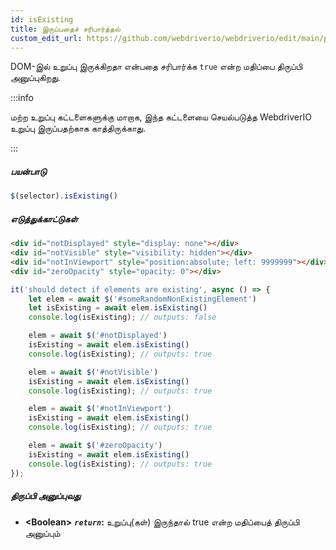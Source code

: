 ```yaml
---
id: isExisting
title: இருப்பதைச் சரிபார்த்தல்
custom_edit_url: https://github.com/webdriverio/webdriverio/edit/main/packages/webdriverio/src/commands/element/isExisting.ts
---
```


DOM-இல் உறுப்பு இருக்கிறதா என்பதை சரிபார்க்க `true` என்ற மதிப்பை திருப்பி அனுப்புகிறது.

:::info

மற்ற உறுப்பு கட்டளைகளுக்கு மாறாக, இந்த கட்டளையை செயல்படுத்த WebdriverIO உறுப்பு இருப்பதற்காக காத்திருக்காது.

:::

##### பயன்பாடு

```js
$(selector).isExisting()
```

##### எடுத்துக்காட்டுகள்

```html title="index.html"
<div id="notDisplayed" style="display: none"></div>
<div id="notVisible" style="visibility: hidden"></div>
<div id="notInViewport" style="position:absolute; left: 9999999"></div>
<div id="zeroOpacity" style="opacity: 0"></div>
```

```js title="isExisting.js"
it('should detect if elements are existing', async () => {
    let elem = await $('#someRandomNonExistingElement')
    let isExisting = await elem.isExisting()
    console.log(isExisting); // outputs: false

    elem = await $('#notDisplayed')
    isExisting = await elem.isExisting()
    console.log(isExisting); // outputs: true

    elem = await $('#notVisible')
    isExisting = await elem.isExisting()
    console.log(isExisting); // outputs: true

    elem = await $('#notInViewport')
    isExisting = await elem.isExisting()
    console.log(isExisting); // outputs: true

    elem = await $('#zeroOpacity')
    isExisting = await elem.isExisting()
    console.log(isExisting); // outputs: true
});
```

##### திருப்பி அனுப்புவது

- **&lt;Boolean&gt;**
            **<code><var>return</var></code>:**             உறுப்பு(கள்) இருந்தால் true என்ற மதிப்பைத் திருப்பி அனுப்பும்